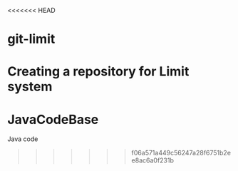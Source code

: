 <<<<<<< HEAD
# git-limit
Creating a repository for Limit system
=======
# JavaCodeBase
Java code
>>>>>>> f06a571a449c56247a28f6751b2ee8ac6a0f231b
